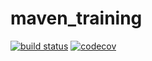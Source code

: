 # maven_training
[![build status](https://github.com/O-Fenzar/maven_training/actions/workflows/build.yml/badge.svg)](https://github.com/O-Fenzar/maven_training)
[![codecov](https://codecov.io/gh/O-Fenzar/maven_training/branch/main/graph/badge.svg?token=OV6F6Z0WYK)](https://codecov.io/gh/O-Fenzar/maven_training)
